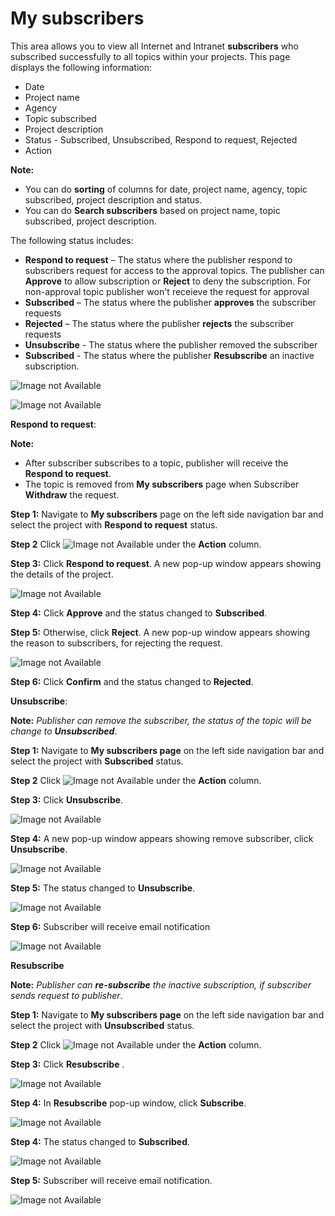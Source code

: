 
# My subscribers #

This area allows you to view all Internet and Intranet **subscribers** who subscribed successfully to all topics within your projects. This page displays the following information:

- Date
- Project name
- Agency
- Topic subscribed
- Project description
- Status - Subscribed, Unsubscribed, Respond to request, Rejected
- Action

**Note:** 

 - You can do **sorting** of columns for date, project name, agency, topic subscribed, project description and status.
 - You can do **Search subscribers** based on project name, topic subscribed, project description.

The following status includes:

- **Respond to request** – The status where the publisher respond to subscribers request for access to the approval topics. The publisher can **Approve** to allow subscription or **Reject** to deny the subscription. For non-approval topic publisher won't receieve the request for approval
- **Subscribed** – The status where the publisher **approves** the subscriber requests
- **Rejected** – The status where the publisher **rejects** the subscriber requests
- **Unsubscribe** - The status where the publisher removed the subscriber
- **Subscribed** - The status where the publisher **Resubscribe** an inactive subscription.

![Image not Available](/assets/Fig60.png)

![Image not Available](/assets/Fig103.png)

**Respond to request**:

**Note:** 

 - After subscriber subscribes to a topic, publisher will receive the **Respond to request**.
 - The topic is removed from **My subscribers** page when Subscriber **Withdraw** the request.

**Step 1:**	Navigate to **My subscribers** page on the left side navigation bar and select the project with **Respond to request** status.

**Step 2** Click ![Image not Available](/assets/icon9.png) under the **Action** column.

**Step 3:**	Click **Respond to request**. A new pop-up window appears showing the details of the project. 

![Image not Available](/assets/Fig61.png)

**Step 4:**	Click **Approve** and the status changed to **Subscribed**. 

**Step 5:**	Otherwise, click **Reject**. A new pop-up window appears showing the reason to subscribers, for rejecting the request.

![Image not Available](/assets/Fig62.png)

**Step 6:**	Click **Confirm** and the status changed to **Rejected**.

**Unsubscribe**:

 **Note:** *Publisher can remove the subscriber, the status of the topic will be change to **Unsubscribed***. 

 **Step 1:** Navigate to **My subscribers page** on the left side navigation bar and select the project with **Subscribed** status.

**Step 2** Click ![Image not Available](/assets/icon9.png) under the **Action** column.

**Step 3:**	Click **Unsubscribe**. 

![Image not Available](/assets/Fig76.png)

**Step 4:** A new pop-up window appears showing remove subscriber, click **Unsubscribe**.

![Image not Available](/assets/Fig76a.png)

**Step 5:** The status changed to **Unsubscribe**.

![Image not Available](/assets/Fig77.png)

**Step 6:** Subscriber will receive email notification

![Image not Available](/assets/Fig105_25.png)

**Resubscribe**

**Note:** *Publisher can **re-subscribe** the inactive subscription, if subscriber sends request to publisher*.

**Step 1:** Navigate to **My subscribers page** on the left side navigation bar and select the project with **Unsubscribed** status.

**Step 2** Click ![Image not Available](/assets/icon9.png) under the **Action** column.

**Step 3:**	Click **Resubscribe** .

![Image not Available](/assets/Fig105_24.png)

**Step 4:** In **Resubscribe** pop-up window, click **Subscribe**.

![Image not Available](/assets/Fig105_28.png)

**Step 4:** The status changed to **Subscribed**.

![Image not Available](/assets/Fig105_27.png)

**Step 5:** Subscriber will receive email notification.

![Image not Available](/assets/Fig105_26.png)





